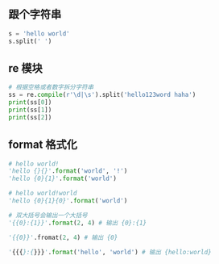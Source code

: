## 跟个字符串

```python
s = 'hello world'
s.split(' ')
```

## re 模块

```python
# 根据空格或者数字拆分字符串
ss = re.compile(r'\d|\s').split('hello123word haha')
print(ss[0])
print(ss[1])
print(ss[2])
```

## format 格式化

```python
# hello world!
'hello {}{}'.format('world', '!')
'hello {0}{1}'.format('world')

# hello world!world
'hello {0}{1}{0}'.format('world')

# 双大括号会输出一个大括号
'{{0}:{1}}'.format(2, 4) # 输出 {0}:{1}

'{{0}}'.fromat(2, 4) # 输出 {0}

'{{{}:{}}}'.format('hello', 'world') # 输出 {hello:world}
